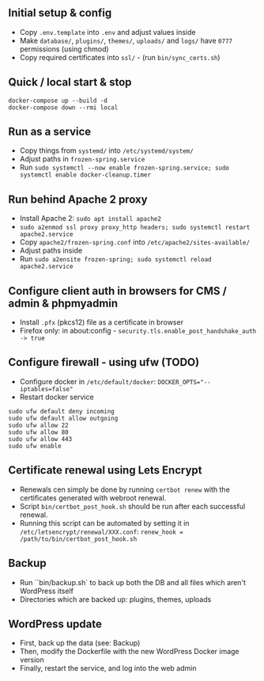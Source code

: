 ## Initial setup & config

* Copy `.env.template` into `.env` and adjust values inside
* Make `database/`, `plugins/`, `themes/`, `uploads/` and `logs/` have `0777` permissions (using chmod)
* Copy required certificates into `ssl/` - (run `bin/sync_certs.sh`)


## Quick / local start & stop

```
docker-compose up --build -d
docker-compose down --rmi local
```


## Run as a service

* Copy things from `systemd/` into `/etc/systemd/system/`
* Adjust paths in `frozen-spring.service`
* Run `sudo systemctl --now enable frozen-spring.service; sudo systemctl enable docker-cleanup.timer`


## Run behind Apache 2 proxy

* Install Apache 2: `sudo apt install apache2`
* `sudo a2enmod ssl proxy proxy_http headers; sudo systemctl restart apache2.service`
* Copy `apache2/frozen-spring.conf` into `/etc/apache2/sites-available/`
* Adjust paths inside
* Run `sudo a2ensite frozen-spring; sudo systemctl reload apache2.service`


## Configure client auth in browsers for CMS / admin & phpmyadmin

* Install `.pfx` (pkcs12) file as a certificate in browser
* Firefox only: in about:config - `security.tls.enable_post_handshake_auth -> true`


## Configure firewall - using ufw (TODO)

* Configure docker in `/etc/default/docker`: `DOCKER_OPTS="--iptables=false"`
* Restart docker service

```
sudo ufw default deny incoming
sudo ufw default allow outgoing
sudo ufw allow 22
sudo ufw allow 80
sudo ufw allow 443
sudo ufw enable
```


## Certificate renewal using Lets Encrypt

* Renewals cen simply be done by running `certbot renew` with the certificates generated with webroot renewal.
* Script `bin/certbot_post_hook.sh` should be run after each successful renewal.
* Running this script can be automated by setting it in `/etc/letsencrypt/renewal/XXX.conf`:
  `renew_hook = /path/to/bin/certbot_post_hook.sh`


## Backup

* Run ``bin/backup.sh` to back up both the DB and all files which aren't WordPress itself
* Directories which are backed up: plugins, themes, uploads


## WordPress update

* First, back up the data (see: Backup)
* Then, modify the Dockerfile with the new WordPress Docker image version
* Finally, restart the service, and log into the web admin
